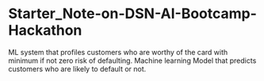 # Starter_Note-on-DSN-AI-Bootcamp-Hackathon
ML system that profiles customers who are worthy of the card with minimum if not zero risk of defaulting. Machine learning Model that predicts customers who are likely to default or not.
